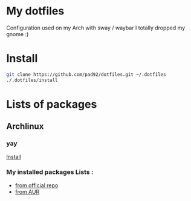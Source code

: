 # My dotfiles

Configuration used on my Arch with sway / waybar
I totally dropped my gnome :)

# Install

```sh
git clone https://github.com/pad92/dotfiles.git ~/.dotfiles
./.dotfiles/install
```

# Lists of packages

## Archlinux

### yay

[Install](https://github.com/Jguer/yay#installation)

### My installed packages Lists :

* [from official repo](https://raw.githubusercontent.com/pad92/dotfiles/master/arch/pkglist.txt)
* [from AUR](https://raw.githubusercontent.com/pad92/dotfiles/master/arch/pkglist_aur.txt)
